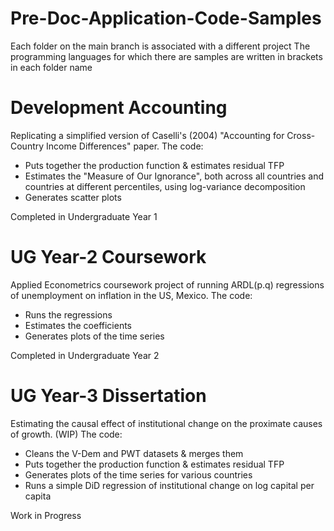 # Pre-Doc-Application-Code-Samples

Each folder on the main branch is associated with a different project
The programming languages for which there are samples are written in brackets in each folder name 

# Development Accounting
Replicating a simplified version of Caselli's (2004) "Accounting for Cross-Country Income Differences" paper. The code:
- Puts together the production function & estimates residual TFP
- Estimates the "Measure of Our Ignorance", both across all countries and countries at different percentiles, using log-variance decomposition
- Generates scatter plots

Completed in Undergraduate Year 1

##

# UG Year-2 Coursework
Applied Econometrics coursework project of running ARDL(p.q) regressions of unemployment on inflation in the US, Mexico. The code:
- Runs the regressions 
- Estimates the coefficients
- Generates plots of the time series

Completed in Undergraduate Year 2

##

# UG Year-3 Dissertation
Estimating the causal effect of institutional change on the proximate causes of growth. (WIP) The code:
- Cleans the V-Dem and PWT datasets & merges them
- Puts together the production function & estimates residual TFP
- Generates plots of the time series for various countries 
- Runs a simple DiD regression of institutional change on log capital per capita 

Work in Progress 
